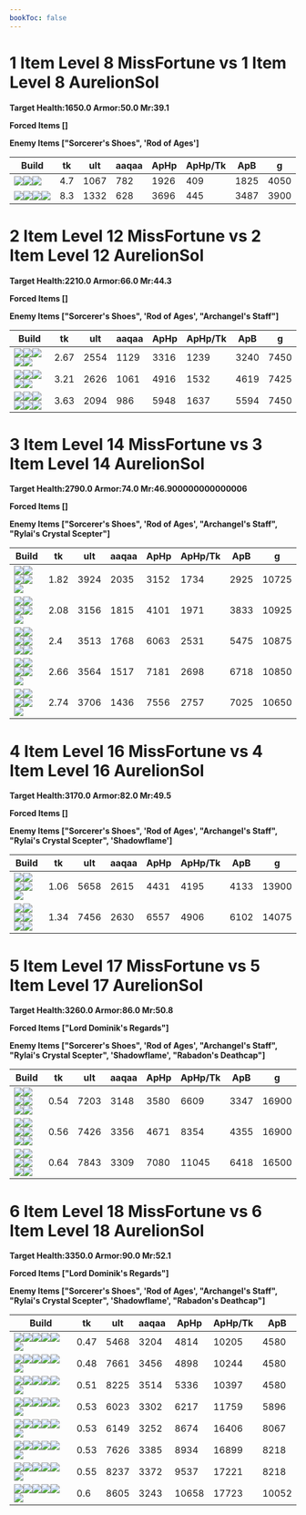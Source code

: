 ```yaml
---
bookToc: false
---
```


# 1 Item Level 8 MissFortune vs 1 Item Level 8 AurelionSol

**Target Health:1650.0 Armor:50.0 Mr:39.1**


**Forced Items []**


**Enemy Items ["Sorcerer's Shoes", 'Rod of Ages']**




Build | tk | ult | aaqaa |ApHp | ApHp/Tk | ApB | g
-|-|-|-|-|-|-|-
![](/item/3153.png)![](/item/1001.png)![](/item/1055.png)|4.7|1067|782|1926|409|1825|4050
![](/item/3156.png)![](/item/1001.png)![](/item/1055.png)![](/item/1036.png)|8.3|1332|628|3696|445|3487|3900




























































# 2 Item Level 12 MissFortune vs 2 Item Level 12 AurelionSol

**Target Health:2210.0 Armor:66.0 Mr:44.3**


**Forced Items []**


**Enemy Items ["Sorcerer's Shoes", 'Rod of Ages', "Archangel's Staff"]**




Build | tk | ult | aaqaa |ApHp | ApHp/Tk | ApB | g
-|-|-|-|-|-|-|-
![](/item/3091.png)![](/item/3142.png)![](/item/1055.png)![](/item/1036.png)![](/item/1036.png)|2.67|2554|1129|3316|1239|3240|7450
![](/item/3156.png)![](/item/6676.png)![](/item/1001.png)![](/item/1055.png)![](/item/1037.png)|3.21|2626|1061|4916|1532|4619|7425
![](/item/3156.png)![](/item/3091.png)![](/item/1001.png)![](/item/1055.png)![](/item/1036.png)![](/item/1036.png)|3.63|2094|986|5948|1637|5594|7450




























































# 3 Item Level 14 MissFortune vs 3 Item Level 14 AurelionSol

**Target Health:2790.0 Armor:74.0 Mr:46.900000000000006**


**Forced Items []**


**Enemy Items ["Sorcerer's Shoes", 'Rod of Ages', "Archangel's Staff", "Rylai's Crystal Scepter"]**




Build | tk | ult | aaqaa |ApHp | ApHp/Tk | ApB | g
-|-|-|-|-|-|-|-
![](/item/3153.png)![](/item/3036.png)![](/item/3142.png)![](/item/1055.png)![](/item/1037.png)|1.82|3924|2035|3152|1734|2925|10725
![](/item/3091.png)![](/item/3142.png)![](/item/3153.png)![](/item/1055.png)![](/item/1037.png)|2.08|3156|1815|4101|1971|3833|10925
![](/item/3153.png)![](/item/3156.png)![](/item/3142.png)![](/item/1055.png)![](/item/1037.png)![](/item/1036.png)|2.4|3513|1768|6063|2531|5475|10875
![](/item/3091.png)![](/item/3142.png)![](/item/3156.png)![](/item/1055.png)![](/item/1038.png)|2.66|3564|1517|7181|2698|6718|10850
![](/item/3156.png)![](/item/3139.png)![](/item/3142.png)![](/item/1055.png)![](/item/1038.png)|2.74|3706|1436|7556|2757|7025|10650




























































# 4 Item Level 16 MissFortune vs 4 Item Level 16 AurelionSol

**Target Health:3170.0 Armor:82.0 Mr:49.5**


**Forced Items []**


**Enemy Items ["Sorcerer's Shoes", 'Rod of Ages', "Archangel's Staff", "Rylai's Crystal Scepter", 'Shadowflame']**




Build | tk | ult | aaqaa |ApHp | ApHp/Tk | ApB | g
-|-|-|-|-|-|-|-
![](/item/3153.png)![](/item/3036.png)![](/item/3142.png)![](/item/3091.png)![](/item/1038.png)|1.06|5658|2615|4431|4195|4133|13900
![](/item/3156.png)![](/item/6676.png)![](/item/3036.png)![](/item/3142.png)![](/item/1038.png)![](/item/1037.png)|1.34|7456|2630|6557|4906|6102|14075




























































# 5 Item Level 17 MissFortune vs 5 Item Level 17 AurelionSol

**Target Health:3260.0 Armor:86.0 Mr:50.8**


**Forced Items ["Lord Dominik's Regards"]**


**Enemy Items ["Sorcerer's Shoes", 'Rod of Ages', "Archangel's Staff", "Rylai's Crystal Scepter", 'Shadowflame', "Rabadon's Deathcap"]**




Build | tk | ult | aaqaa |ApHp | ApHp/Tk | ApB | g
-|-|-|-|-|-|-|-
![](/item/3153.png)![](/item/3036.png)![](/item/3142.png)![](/item/3115.png)![](/item/6676.png)![](/item/1038.png)|0.54|7203|3148|3580|6609|3347|16900
![](/item/3153.png)![](/item/3036.png)![](/item/3142.png)![](/item/3091.png)![](/item/6676.png)![](/item/1038.png)|0.56|7426|3356|4671|8354|4355|16900
![](/item/3156.png)![](/item/6676.png)![](/item/3036.png)![](/item/3142.png)![](/item/3153.png)![](/item/1038.png)|0.64|7843|3309|7080|11045|6418|16500




























































# 6 Item Level 18 MissFortune vs 6 Item Level 18 AurelionSol

**Target Health:3350.0 Armor:90.0 Mr:52.1**


**Forced Items ["Lord Dominik's Regards"]**


**Enemy Items ["Sorcerer's Shoes", 'Rod of Ages', "Archangel's Staff", "Rylai's Crystal Scepter", 'Shadowflame', "Rabadon's Deathcap"]**




Build | tk | ult | aaqaa |ApHp | ApHp/Tk | ApB
-|-|-|-|-|-|-
![](/item/3153.png)![](/item/3085.png)![](/item/3036.png)![](/item/3091.png)![](/item/6676.png)![](/item/6671.png)|0.47|5468|3204|4814|10205|4580
![](/item/3153.png)![](/item/3036.png)![](/item/3142.png)![](/item/3115.png)![](/item/6676.png)![](/item/3091.png)|0.48|7661|3456|4898|10244|4580
![](/item/3153.png)![](/item/3036.png)![](/item/3142.png)![](/item/3091.png)![](/item/3072.png)![](/item/3087.png)|0.51|8225|3514|5336|10397|4580
![](/item/3153.png)![](/item/3091.png)![](/item/3036.png)![](/item/3139.png)![](/item/6676.png)![](/item/6671.png)|0.53|6023|3302|6217|11759|5896
![](/item/3156.png)![](/item/6676.png)![](/item/3091.png)![](/item/3036.png)![](/item/3153.png)![](/item/6671.png)|0.53|6149|3252|8674|16406|8067
![](/item/3153.png)![](/item/3036.png)![](/item/3142.png)![](/item/3091.png)![](/item/3095.png)![](/item/3156.png)|0.53|7626|3385|8934|16899|8218
![](/item/3153.png)![](/item/3036.png)![](/item/3142.png)![](/item/3091.png)![](/item/3072.png)![](/item/3156.png)|0.55|8237|3372|9537|17221|8218
![](/item/3156.png)![](/item/6676.png)![](/item/3036.png)![](/item/3142.png)![](/item/3091.png)![](/item/3139.png)|0.6|8605|3243|10658|17723|10052




























































